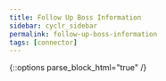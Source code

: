 ```yaml
---
title: Follow Up Boss Information
sidebar: cyclr_sidebar
permalink: follow-up-boss-information
tags: [connector]
---
```

{::options parse_block_html="true" /}

